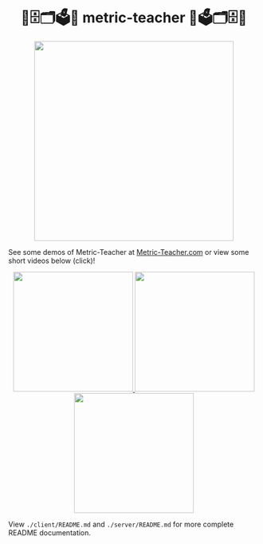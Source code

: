 <h1 align="center">📐🗄🗂🗳📏 metric-teacher 📏🗳🗂🗄📐</h1>

<p align="center"><img src="https://s3-us-west-2.amazonaws.com/metric-teacher/media/mascot/thumbs-up.png" width="400" /></p>

See some demos of Metric-Teacher at [Metric-Teacher.com](http://metric-teacher.com) or view some short videos below (click)!

<p align="center">
  <a href="https://metric-teacher.s3-us-west-2.amazonaws.com/media/welcome/03-challenge-kickoff-short.mp4">
    <img width="240px" src="https://metric-teacher.s3.us-west-2.amazonaws.com/media/demo/thumbnails/03-challenge-kickoff-short.png" />
  </a>
  <a href="https://metric-teacher.s3-us-west-2.amazonaws.com/media/welcome/04-tips.mp4">
    <img width="240px" src="https://metric-teacher.s3.us-west-2.amazonaws.com/media/demo/thumbnails/04-tips.png" />
  </a>
  <a href="https://metric-teacher.s3-us-west-2.amazonaws.com/media/welcome/06-subjects.mp4">
    <img width="240px" src="https://metric-teacher.s3.us-west-2.amazonaws.com/media/demo/thumbnails/06-subjects.png" />
  </a>
</p>

View `./client/README.md` and `./server/README.md` for more complete README documentation.
